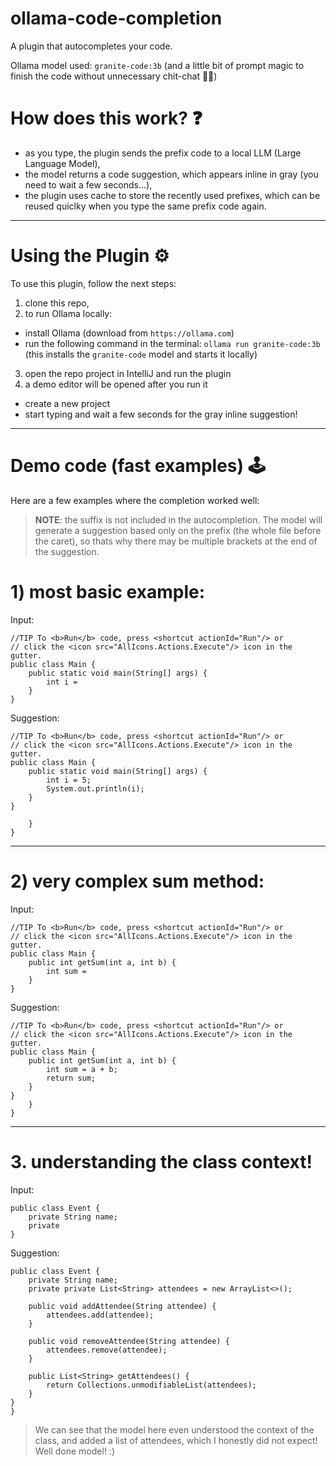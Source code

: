 # ollama-code-completion

A plugin that autocompletes your code.

Ollama model used: `granite-code:3b` (and a little bit of prompt magic to finish the code without unnecessary chit-chat 🧙‍♂️)

# How does this work? ❓
- as you type, the plugin sends the prefix code to a local LLM (Large Language Model),
- the model returns a code suggestion, which appears inline in gray (you need to wait a few seconds...),
- the plugin uses cache to store the recently used prefixes, which can be reused quiclky when you type the same prefix code again.

---

# Using the Plugin ⚙️

To use this plugin, follow the next steps:
1) clone this repo,
2) to run Ollama locally:
- install Ollama (download from `https://ollama.com`)
- run the following command in the terminal: `ollama run granite-code:3b` (this installs the `granite-code` model and starts it locally)
3) open the repo project in IntelliJ and run the plugin
4) a demo editor will be opened after you run it
- create a new project
- start typing and wait a few seconds for the gray inline suggestion!

----

# Demo code (fast examples) 🕹️

Here are a few examples where the completion worked well:

> **NOTE**: the suffix is not included in the autocompletion.
> The model will generate a suggestion based only on the prefix (the whole file before the caret), so thats why there may be multiple brackets at the end of the suggestion.
# 

# 1) most basic example:
   
Input:
```
//TIP To <b>Run</b> code, press <shortcut actionId="Run"/> or
// click the <icon src="AllIcons.Actions.Execute"/> icon in the gutter.
public class Main {
    public static void main(String[] args) {
        int i = 
    }
}
```
Suggestion:
```
//TIP To <b>Run</b> code, press <shortcut actionId="Run"/> or
// click the <icon src="AllIcons.Actions.Execute"/> icon in the gutter.
public class Main {
    public static void main(String[] args) {
        int i = 5;
        System.out.println(i);
    }
}

    }
}
```

-----

# 2) very complex sum method:
   
Input:
```
//TIP To <b>Run</b> code, press <shortcut actionId="Run"/> or
// click the <icon src="AllIcons.Actions.Execute"/> icon in the gutter.
public class Main {
    public int getSum(int a, int b) {
        int sum = 
    }
}
```
Suggestion:
```
//TIP To <b>Run</b> code, press <shortcut actionId="Run"/> or
// click the <icon src="AllIcons.Actions.Execute"/> icon in the gutter.
public class Main {
    public int getSum(int a, int b) {
        int sum = a + b;
        return sum;
    }
}
    }
}
```

---

# 3. understanding the class context!

Input:
```
public class Event {
    private String name;
    private 
}
```

Suggestion:
```
public class Event {
    private String name;
    private private List<String> attendees = new ArrayList<>();

    public void addAttendee(String attendee) {
        attendees.add(attendee);
    }

    public void removeAttendee(String attendee) {
        attendees.remove(attendee);
    }

    public List<String> getAttendees() {
        return Collections.unmodifiableList(attendees);
    }
}
}
```
> We can see that the model here even understood the context of the class, and added a list of attendees, which I honestly did not expect! Well done model! :)
